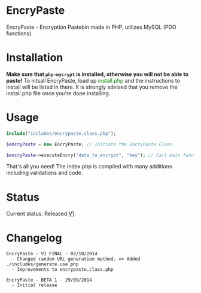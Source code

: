 EncryPaste
==========

EncryPaste - Encryption Pastebin made in PHP, utilizes MySQL (PDO functions).

Installation
=============
**Make sure that `php-mycrypt` is installed, otherwise you will not be able to paste!**
To intsall EncryPaste, load up <font color="green"> install.php </font> and the instructions to install will be listed in there.
It is strongly advised that you remove the install.php file once you're done installing.

Usage
=======

```php
include("includes/encrypaste.class.php");

$encryPaste = new EncryPaste; // Initiate the EncryPaste Class

$encryPaste->executeEncry("data_to_encrypt", "key"); // Call main function with 2 params: data and key.

```

That's all you need! The index.php is compiled with many additions including validations and code. 

Status
======

Current status: Released <a href="https://github.com/redrails/EncryPaste/releases/tag/v1">V1</a>.

Changelog
=========

```
EncryPaste - V1 FINAL - 02/10/2014
  - Changed random URL generation method. => Added ./includes/generate.use.php
  - Improvements to encrypaste.class.php

EncryPaste - BETA 1 - 29/09/2014
  - Initial release
  
```
